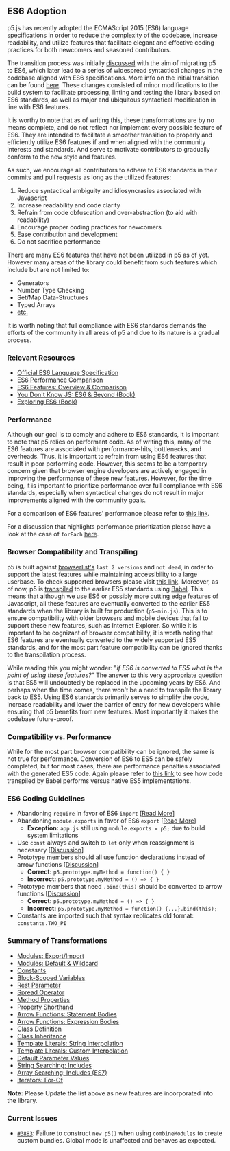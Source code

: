 ## ES6 Adoption
p5.js has recently adopted the ECMAScript 2015 (ES6) language specifications in order to reduce the complexity of the codebase, increase readability, and utilize features that facilitate elegant and effective coding practices for both newcomers and seasoned contributors. 

The transition process was initially [discussed](https://github.com/processing/p5.js/issues/3758) with the aim of migrating p5 to ES6, which later lead to a series of widespread syntactical changes in the codebase aligned with ES6 specifications. More info on the initial transition can be found [here](https://github.com/processing/p5.js/pull/3874). These changes consisted of minor modifications to the build system to facilitate processing, linting and testing the library based on ES6 standards, as well as major and ubiquitous syntactical modification in line with ES6 features.

It is worthy to note that as of writing this, these transformations are by no means complete, and do not reflect nor implement every possible feature of ES6. They are intended to facilitate a smoother transition to properly and efficiently utilize ES6 features if and when aligned with the community interests and standards. And serve to motivate contributors to gradually conform to the new style and features.

As such, we encourage all contributors to adhere to ES6 standards in their commits and pull requests as long as the utilized features:
1. Reduce syntactical ambiguity and idiosyncrasies associated with Javascript
2. Increase readability and code clarity
3. Refrain from code obfuscation and over-abstraction (to aid with readability)
4. Encourage proper coding practices for newcomers
5. Ease contribution and development
6. Do not sacrifice performance

There are many ES6 features that have not been utilized in p5 as of yet. However many areas of the library could benefit from such features which include but are not limited to: 
- Generators
- Number Type Checking
- Set/Map Data-Structures
- Typed Arrays
- [etc.](http://es6-features.org/)

It is worth noting that full compliance with ES6 standards demands the efforts of the community in all areas of p5 and due to its nature is a gradual process.

### Relevant Resources
- [Official ES6 Language Specification](https://www.ecma-international.org/ecma-262/6.0/)
- [ES6 Performance Comparison](http://incaseofstairs.com/six-speed/)
- [ES6 Features: Overview & Comparison](http://es6-features.org/)
- [You Don't Know JS: ES6 & Beyond (Book)](https://github.com/getify/You-Dont-Know-JS/tree/main/es6%20%26%20beyond)
- [Exploring ES6 (Book)](https://exploringjs.com/es6/)

### Performance
Although our goal is to comply and adhere to ES6 standards, it is important to note that p5 relies on performant code. As of writing this, many of the ES6 features are associated with performance-hits, bottlenecks, and overheads. Thus, it is important to refrain from using ES6 features that result in poor performing code. However, this seems to be a temporary concern given that browser engine developers are actively engaged in improving the performance of these new features. However, for the time being, it is important to prioritize performance over full compliance with ES6 standards, especially when syntactical changes do not result in major improvements aligned with the community goals. 

For a comparison of ES6 features' performance please refer to [this link](http://incaseofstairs.com/six-speed/).

For a discussion that highlights performance prioritization please have a look at the case of `forEach` [here](https://github.com/processing/p5.js/issues/3758#issuecomment-507922753).


### Browser Compatibility and Transpiling

p5 is built against [browserlist's](https://github.com/browserslist/browserslist) `last 2 versions` and `not dead`, in order to support the latest features while maintaining accessibility to a large userbase. To check supported browsers please visit [this link](https://browserl.ist/?q=last+2+versions). Moreover, as of now, p5 is [transpiled](https://en.wikipedia.org/wiki/Source-to-source_compiler) to the earlier ES5 standards using [Babel](https://babeljs.io/). This means that although we use ES6 or possibly more cutting edge features of Javascript, all these features are eventually converted to the earlier ES5 standards when the library is built for production (`p5-min.js`). This is to ensure compatibility with older browsers and mobile devices that fail to support these new features, such as Internet Explorer. So while it is important to be cognizant of browser compatibility, it is worth noting that ES6 features are eventually converted to the widely supported ES5 standards, and for the most part feature compatibility can be ignored thanks to the transpilation process. 

While reading this you might wonder: "*if ES6 is converted to ES5 what is the point of using these features?*" The answer to this very appropriate question is that ES5 will undoubtedly be replaced in the upcoming years by ES6. And perhaps when the time comes, there won't be a need to transpile the library back to ES5. Using ES6 standards primarily serves to simplify the code, increase readability and lower the barrier of entry for new developers while ensuring that p5 benefits from new features. Most importantly it makes the codebase future-proof.

### Compatibility vs. Performance

While for the most part browser compatibility can be ignored, the same is not true for performance. Conversion of ES6 to ES5 can be safely completed, but for most cases, there are performance penalties associated with the generated ES5 code. Again please refer to [this link](http://incaseofstairs.com/six-speed/) to see how code transpiled by Babel performs versus native ES5 implementations. 

### ES6 Coding Guidelines
- Abandoning `require` in favor of ES6 `import` [[Read More](https://exploringjs.com/es6/ch_modules.html#sec_importing-exporting-details)]
- Abandoning `module.exports` in favor of ES6 `export` [[Read More](https://exploringjs.com/es6/ch_modules.html#sec_importing-exporting-details)]
  - **Exception:** `app.js` still using `module.exports = p5;` due to build system limitations
- Use `const` always and switch to `let` only when reassignment is necessary [[Discussion](https://github.com/processing/p5.js/issues/3877)]
- Prototype members should all use function declarations instead of arrow functions [[Discussion](https://github.com/processing/p5.js/issues/3875)]
  - **Correct:** `p5.prototype.myMethod = function() { }`
  - **Incorrect:** `p5.prototype.myMethod = () => { }`
- Prototype members that need `.bind(this)` should be converted to arrow functions [[Discussion](https://github.com/processing/p5.js/issues/3875)]
  - **Correct:** `p5.prototype.myMethod = () => { }`
  - **Incorrect:** `p5.prototype.myMethod = function() {...}.bind(this);`
- Constants are imported such that syntax replicates old format: `constants.TWO_PI`


### Summary of Transformations
- [Modules: Export/Import](http://es6-features.org/#ValueExportImport)
- [Modules: Default & Wildcard](http://es6-features.org/#ValueExportImport)
- [Constants](http://es6-features.org/#Constants)
- [Block-Scoped Variables](http://es6-features.org/#BlockScopedVariables)
- [Rest Parameter](http://es6-features.org/#RestParameter)
- [Spread Operator](http://es6-features.org/#SpreadOperator)
- [Method Properties](http://es6-features.org/#MethodProperties)
- [Property Shorthand](http://es6-features.org/#PropertyShorthand)
- [Arrow Functions: Statement Bodies](http://es6-features.org/#StatementBodies)
- [Arrow Functions: Expression Bodies](http://es6-features.org/#ExpressionBodies)
- [Class Definition](http://es6-features.org/#ClassDefinition)
- [Class Inheritance](http://es6-features.org/#ClassInheritance)
- [Template Literals: String Interpolation](http://es6-features.org/#StringInterpolation)
- [Template Literals: Custom Interpolation](http://es6-features.org/#CustomInterpolation)
- [Default Parameter Values](http://es6-features.org/#DefaultParameterValues)
- [String Searching: Includes](http://es6-features.org/#StringSearching)
- [Array Searching: Includes (ES7)](https://developer.mozilla.org/en-US/docs/Web/JavaScript/Reference/Global_Objects/Array/includes)
- [Iterators: For-Of](http://es6-features.org/#IteratorForOfOperator)

**Note:** Please Update the list above as new features are incorporated into the library.

 ### Current Issues
- [`#3883`](https://github.com/processing/p5.js/issues/3883): Failure to construct `new p5()` when using `combineModules` to create custom bundles. Global mode is unaffected and behaves as expected.
